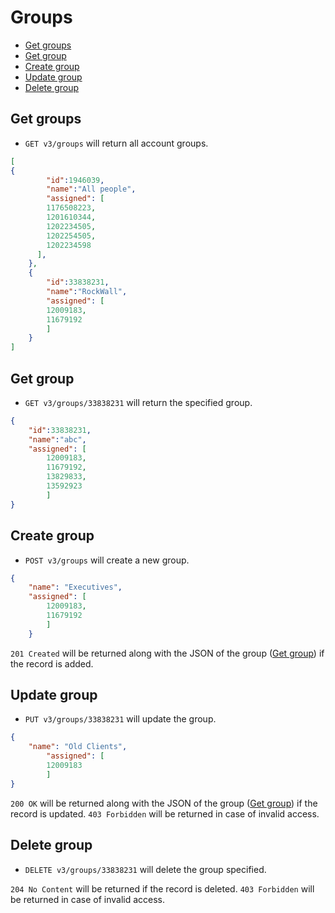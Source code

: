 Groups
====================

* [Get groups](#get-groups)
* [Get group](#get-group)
* [Create group](#create-group)
* [Update group](#update-group)
* [Delete group](#delete-group)

Get groups
----------------

* `GET v3/groups` will return all account groups.

```json
[
{
		"id":1946039,
		"name":"All people",
		"assigned": [
        1176508223,
        1201610344,
        1202234505,
		1202254505,
		1202234598
      ],
	},
	{
		"id":33838231,
		"name":"RockWall",
		"assigned": [
        12009183,
        11679192
        ]
	}
]
```

Get group
----------------

* `GET v3/groups/33838231` will return the specified group.

```json
{
	"id":33838231,
	"name":"abc",
	"assigned": [
        12009183,
        11679192,
		13829833,
        13592923
        ]
}
```

Create group
----------------

* `POST v3/groups` will create a new group.

```json
{
	"name": "Executives",
	"assigned": [
        12009183,
        11679192
        ]
	}
```

`201 Created` will be returned along with the JSON of the group ([Get group](#get-group)) if the record is added. 


Update group
----------------

* `PUT v3/groups/33838231` will update the group.

```json
{
	"name": "Old Clients",
		"assigned": [
        12009183
        ]
}
```

`200 OK` will be returned along with the JSON of the group ([Get group](#get-group)) if the record is updated. `403 Forbidden` will be returned in case of invalid access.

Delete group
----------------

* `DELETE v3/groups/33838231` will delete the group specified.

`204 No Content` will be returned if the record is deleted. `403 Forbidden` will be returned in case of invalid access.
